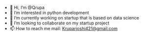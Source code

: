 - 👋 Hi, I’m @Qrupa
- 👀 I’m interested in python development
- 🌱 I’m currently working on startup that is based on data science
- 💞️ I’m looking to collaborate on my startup project
- 📫 How to reach me mail: Kruparjoshi421@gmail.com

<!---
Qrupa/Qrupa is a ✨ special ✨ repository because its `README.md` (this file) appears on your GitHub profile.
You can click the Preview link to take a look at your changes.
--->
